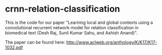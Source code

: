 # crnn-relation-classification
This is the code for our paper "Learning local and global contexts using a convolutional recurrent network model for relation classification in biomedical text (Desh Raj, Sunil Kumar Sahu, and Ashish Anand)". 

The paper can be found here: http://www.aclweb.org/anthology/K/K17/K17-1032.pdf
